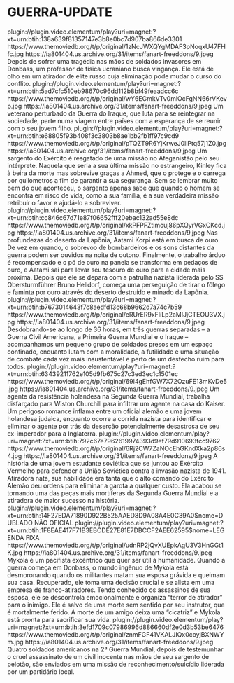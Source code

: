 # GUERRA-UPDATE




<item>
<title>[COLOR silver][B] CORVO BRANCO [/COLOR][/B][COLOR yellow]  FULL HD  [B][/COLOR][/B]</title>
<link>plugin://plugin.video.elementum/play?uri=magnet:?xt=urn:btih:138a639f81357147e3b8e0bc7d907ba866de3301</link>
<thumbnail>https://www.themoviedb.org/t/p/original/1zNcJWXQYgMDAF3pNoqxU47FHfc.jpg</thumbnail>
<fanart>https://ia801404.us.archive.org/31/items/fanart-freeddons/9.jpeg</fanart>
<info>Depois de sofrer uma tragédia nas mãos de soldados invasores em Donbass, um professor de física ucraniano busca vingança. Ele está de olho em um atirador de elite russo cuja eliminação pode mudar o curso do conflito.</info>
</item>

<item>
<title>[COLOR silver][B] A CAMINHO DE CASA [/COLOR][/B][COLOR yellow]  FULL HD  [B][/COLOR][/B]</title>
<link>plugin://plugin.video.elementum/play?uri=magnet:?xt=urn:btih:5ad7cfc510eb98670c96dd112b8bf49feaadcc6c</link>
<thumbnail>https://www.themoviedb.org/t/p/original/wY6EGmkVTv0mlOcFgNN66rVKevp.jpg</thumbnail>
<fanart>https://ia801404.us.archive.org/31/items/fanart-freeddons/9.jpeg</fanart>
<info>Um veterano perturbado da Guerra do Iraque, que luta para se reintegrar na sociedade, parte numa viagem entre países com a esperança de se reunir com o seu jovem filho.</info>
</item>

<item>
<title>[COLOR silver][B] O PACTO [/COLOR][/B][COLOR yellow]  FULL HD  [B][/COLOR][/B]</title>
<link>plugin://plugin.video.elementum/play?uri=magnet:?xt=urn:btih:e68805f93b408f3c3803b8ae1bb2fb1ff97c9cd9</link>
<thumbnail>https://www.themoviedb.org/t/p/original/pTQZT9R6YjKrweJ0llPtq57j1Z0.jpg</thumbnail>
<fanart>https://ia801404.us.archive.org/31/items/fanart-freeddons/9.jpeg</fanart>
<info>Um sargento do Exército é resgatado de uma missão no Afeganistão pelo seu intérprete. Naquela que seria a sua última missão no estrangeiro, Kinley fica à beira da morte mas sobrevive graças a Ahmed, que o protege e o carrega por quilometros a fim de garantir a sua segurança. Sem se lembrar muito bem do que aconteceu, o sargento apenas sabe que quando o homem se encontra em risco de vida, como a sua família, é a sua verdadeira missão retribuir o favor e ajudá-lo a sobreviver.</info>
</item>

<item>
<title>[COLOR silver][B] SISU ( HDCAM ) INGLÊS [/COLOR][/B][COLOR yellow]  FULL HD  [B][/COLOR][/B]</title>
<link>plugin://plugin.video.elementum/play?uri=magnet:?xt=urn:btih:cc846c67d71e87f06652fff20ebac132ad55e8dc</link>
<thumbnail>https://www.themoviedb.org/t/p/original/xkPFPFZtimcuj86pXQyrVGxCKcd.jpg</thumbnail>
<fanart>https://ia801404.us.archive.org/31/items/fanart-freeddons/9.jpeg</fanart>
<info>Nas profundezas do deserto da Lapônia, Aatami Korpi está em busca de ouro. De vez em quando, o sobrevoo de bombardeiros e os sons distantes da guerra podem ser ouvidos na noite de outono. Finalmente, o trabalho árduo é recompensado e o pó de ouro na panela se transforma em pedaços de ouro, e Aatami sai para levar seu tesouro de ouro para a cidade mais próxima. Depois que ele se depara com a patrulha nazista liderada pelo SS Obersturmführer Bruno Helldorf, começa uma perseguição de tirar o fôlego e faminta por ouro através do deserto destruído e minado da Lapônia.</info>
</item>

<item>
<title>[COLOR silver][B] 36 HORAS DE GUERRA [/COLOR][/B][COLOR yellow]  FULL HD  [B][/COLOR][/B]</title>
<link>plugin://plugin.video.elementum/play?uri=magnet:?xt=urn:btih:b7673014643f7c8aedfd13c68b9662d7a74c7b59</link>
<thumbnail>https://www.themoviedb.org/t/p/original/eRUrER9xFIiLp2aMIJjCTEOU3VX.jpg</thumbnail>
<fanart>https://ia801404.us.archive.org/31/items/fanart-freeddons/9.jpeg</fanart>
<info>Desdobrando-se ao longo de 36 horas, em três guerras separadas – a Guerra Civil Americana, a Primeira Guerra Mundial e o Iraque – acompanhamos um pequeno grupo de soldados presos em um espaço confinado, enquanto lutam com a moralidade, a futilidade e uma situação de combate cada vez mais insustentável e perto de um desfecho ruim para todos.</info>
</item>

<item>
<title>[COLOR silver][B] A EXCEÇÃO [/COLOR][/B][COLOR yellow]  FULL HD  [B][/COLOR][/B]</title>
<link>plugin://plugin.video.elementum/play?uri=magnet:?xt=urn:btih:63439211762e105d9fb675c27c3ed3ec1c1501ec</link>
<thumbnail>https://www.themoviedb.org/t/p/original/69l4gEhfGW7X72OzuFE13mKvDe5.jpg</thumbnail>
<fanart>https://ia801404.us.archive.org/31/items/fanart-freeddons/9.jpeg</fanart>
<info> Um agente da resistência holandesa na Segunda Guerra Mundial, trabalha disfarçado para Wiston Churchill para infiltrar um agente na casa do Kaiser. Um perigoso romance inflama entre um oficial alemão e uma jovem holandesa judaica, enquanto ocorre a corrida nazista para identificar e eliminar o agente por trás da deserção potencialmente desastrosa de seu ex-imperador para a Inglaterra.</info>
</item>

<item>
<title>[COLOR silver][B] A SNIPER RUSSA  [/COLOR][/B][COLOR yellow]  FULL HD  [B][/COLOR][/B]</title>
<link>plugin://plugin.video.elementum/play?uri=magnet:?xt=urn:btih:792c67e7962619974393d9ef79d910693fcc9762</link>
<thumbnail>https://www.themoviedb.org/t/p/original/6Rj2CW7ZaNOcEhGKndXka2p86s4.jpg</thumbnail>
<fanart>https://ia801404.us.archive.org/31/items/fanart-freeddons/9.jpeg</fanart>
<info>A história de uma jovem estudante soviética que se juntou ao Exército Vermelho para defender a União Soviética contra a invasão nazista de 1941. Atiradora nata, sua habilidade era tanta que o alto comando do Exército Alemão deu ordens para eliminar a garota a qualquer custo. Ela acabou se tornando uma das peças mais mortíferas da Segunda Guerra Mundial e a atiradora de maior sucesso na história.</info>
</item> 

<item>
<title>[COLOR silver][B] SNIPER - THE WHITE RAVEN (LEGENDA FIXA) [/COLOR][/B][COLOR yellow]  FULL HD  [B][/COLOR][/B]</title>
<link>plugin://plugin.video.elementum/play?uri=magnet:?xt=urn:btih:14F27EDA71890D922B525AAED8D9A08A4E0C39A0$nome=DUBLADO NÃO OFICIAL</link>
<link>plugin://plugin.video.elementum/play?uri=magnet:?xt=urn:btih:1F8EAE417F71B3EBCDE27E81E7DBCCF2AEE62595$nome=LEGENDA FIXA</link>
<thumbnail>https://www.themoviedb.org/t/p/original/udnRP2jQvXUEpkAgU3V3HnGGt1K.jpg</thumbnail>
<fanart>https://ia801404.us.archive.org/31/items/fanart-freeddons/9.jpeg</fanart>
<info> Mykola é um pacifista excêntrico que quer ser útil à humanidade. Quando a guerra começa em Donbass, o mundo ingênuo de Mykola está desmoronando quando os militantes matam sua esposa grávida e queimam sua casa. Recuperado, ele toma uma decisão crucial e se alista em uma empresa de franco-atiradores. Tendo conhecido os assassinos de sua esposa, ele se descontrola emocionalmente e organiza “terror de atirador” para o inimigo. Ele é salvo de uma morte sem sentido por seu instrutor, que é mortalmente ferido. A morte de um amigo deixa uma “cicatriz” e Mykola está pronta para sacrificar sua vida.</info>
</item>

<item>
<title>[COLOR silver][B] INIMIGO INVISÍVEL [/COLOR][/B][COLOR yellow]  FULL HD  [B][/COLOR][/B]</title>
<link>plugin://plugin.video.elementum/play?uri=magnet:?xt=urn:btih:3efd1709c07986996d886660df2e0d3b53be6476</link>
<thumbnail>https://www.themoviedb.org/t/p/original/znmFGF41VKALJIQx0coyjBXNWYm.jpg</thumbnail>
<fanart>https://ia801404.us.archive.org/31/items/fanart-freeddons/9.jpeg</fanart>
<info> Quatro soldados americanos na 2ª Guerra Mundial, depois de testemunhar o cruel assassinato de um civil inocente nas mãos de seu sargento de pelotão, são enviados em uma missão de reconhecimento/suicídio liderada por um partidário local.</info>
</item>
